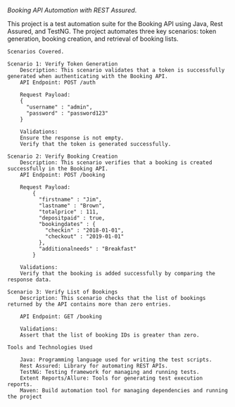 *Booking API Automation with REST Assured*.

This project is a test automation suite for the Booking API using Java, Rest Assured, and TestNG. The project automates three key scenarios: token generation, booking creation, and retrieval of booking lists.
    
    Scenarios Covered.
     
    Scenario 1: Verify Token Generation
        Description: This scenario validates that a token is successfully generated when authenticating with the Booking API.
        API Endpoint: POST /auth
        
        Request Payload:
        {
          "username" : "admin",
          "password" : "password123"
        }
        
        Validations:
        Ensure the response is not empty.
        Verify that the token is generated successfully.
        
    Scenario 2: Verify Booking Creation
        Description: This scenario verifies that a booking is created successfully in the Booking API.
        API Endpoint: POST /booking
        
        Request Payload:
            {
              "firstname" : "Jim",
              "lastname" : "Brown",
              "totalprice" : 111,
              "depositpaid" : true,
              "bookingdates" : {
                "checkin" : "2018-01-01",
                "checkout" : "2019-01-01"
              },
              "additionalneeds" : "Breakfast"
            }
            
        Validations:
        Verify that the booking is added successfully by comparing the response data.

    Scenario 3: Verify List of Bookings
        Description: This scenario checks that the list of bookings returned by the API contains more than zero entries.
       
        API Endpoint: GET /booking
        
        Validations:
        Assert that the list of booking IDs is greater than zero.

    Tools and Technologies Used
    
        Java: Programming language used for writing the test scripts.
        Rest Assured: Library for automating REST APIs.
        TestNG: Testing framework for managing and running tests.
        Extent Reports/Allure: Tools for generating test execution reports.
        Maven: Build automation tool for managing dependencies and running the project
